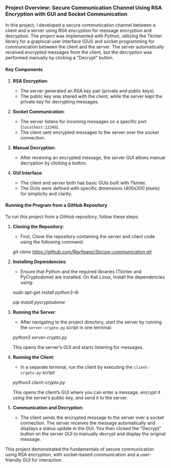 ### Project Overview: Secure Communication Channel Using RSA Encryption with GUI and Socket Communication

In this project, I developed a secure communication channel between a client and a server using RSA encryption for message encryption and decryption. The project was implemented with Python, utilizing the Tkinter library for a graphical user interface (GUI) and socket programming for communication between the client and the server. The server automatically received encrypted messages from the client, but the decryption was performed manually by clicking a "Decrypt" button.

#### Key Components

1. **RSA Encryption**:
   - The server generated an RSA key pair (private and public keys).
   - The public key was shared with the client, while the server kept the private key for decrypting messages.
   
2. **Socket Communication**:
   - The server listens for incoming messages on a specific port (`localhost:12345`).
   - The client sent encrypted messages to the server over the socket connection.
   
3. **Manual Decryption**:
   - After receiving an encrypted message, the server GUI allows manual decryption by clicking a button.
   
4. **GUI Interface**:
   - The client and server both has basic GUIs built with Tkinter.
   - The GUIs were defined with specific dimensions (400x300 pixels) for simplicity and clarity.
   
#### Running the Program from a GitHub Repository

To run this project from a GitHub repository, follow these steps:

1. **Cloning the Repository**:
   - First, Clone the repository containing the server and client code using the following command:
   
    _git clone https://github.com/Rayfawaz/Secure-communication.git_
   

2. **Installing Dependencies**:
   -  Ensure that Python and the required libraries (Tkinter and PyCryptodome) are installed. On Kali Linux, Install the dependencies using:

   _sudo apt-get install python3-tk_
   
   _pip install pycryptodome_
  

4. **Running the Server**:
   - After navigating to the project directory, start the server by running the `server-crypto.py` script in one terminal:

   _python3 server-crypto.py_
  

   This opens the server’s GUI and starts listening for messages.

5. **Running the Client**:
   - In a separate terminal, run the client by executing the `client-crypto.py` script:

   _python3 client-crypto.py_
  

   This opens the client’s GUI where you can enter a message, encrypt it using the server’s public key, and send it to the server.

6. **Communication and Decryption**:
   - The client sends the encrypted message to the server over a socket connection. The server receives the message automatically and displays a status update in the GUI. You then clicked the "Decrypt" button on the server GUI to manually decrypt and display the original message.

This project demonstrated the fundamentals of secure communication using RSA encryption, with socket-based communication and a user-friendly GUI for interaction.


